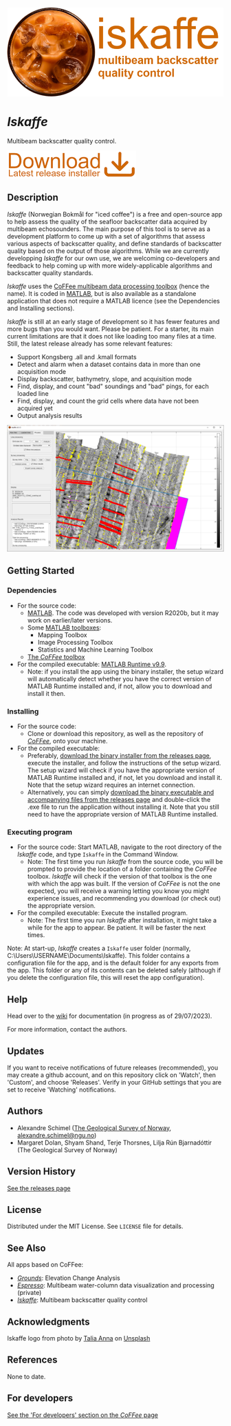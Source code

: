 ![](https://github.com/alexschimel/Iskaffe/blob/main/Iskaffe_resources/banner.png)

# *Iskaffe* 

Multibeam backscatter quality control.

[![](https://github.com/alexschimel/Iskaffe/blob/main/Iskaffe_resources/download.png)](https://github.com/alexschimel/Iskaffe/releases/download/v0.3.3/iskaffe_v033_setup.exe)

## Description

*Iskaffe* (Norwegian Bokmål for "iced coffee") is a free and open-source app to help assess the quality of the seafloor backscatter data acquired by multibeam echosounders. The main purpose of this tool is to serve as a development platform to come up with a set of algorithms that assess various aspects of backscatter quality, and define standards of backscatter quality based on the output of those algorithms. While we are currently developping *Iskaffe* for our own use, we are welcoming co-developers and feedback to help coming up with more widely-applicable algorithms and backscatter quality standards.

*Iskaffe* uses the [CoFFee multibeam data processing toolbox](https://github.com/alexschimel/CoFFee) (hence the name). It is coded in [MATLAB](https://www.mathworks.com/products/matlab.html), but is also available as a standalone application that does not require a MATLAB licence (see the Dependencies and Installing sections).

*Iskaffe* is still at an early stage of development so it has fewer features and more bugs than you would want. Please be patient. For a starter, its main current limitations are that it does not like loading too many files at a time. Still, the latest release already has some relevant features:
* Support Kongsberg .all and .kmall formats
* Detect and alarm when a dataset contains data in more than one acquisition mode
* Display backscatter, bathymetry, slope, and acquisition mode
* Find, display, and count "bad" soundings and "bad" pings, for each loaded line
* Find, display, and count the grid cells where data have not been acquired yet
* Output analysis results

![](https://github.com/alexschimel/Iskaffe/blob/main/Iskaffe_resources/screenshot.png)

## Getting Started

### Dependencies

* For the source code:
  * [MATLAB](https://www.mathworks.com/products/matlab.html). The code was developed with version R2020b, but it may work on earlier/later versions.
  * Some [MATLAB toolboxes](https://www.mathworks.com/products.html):
    * Mapping Toolbox
    * Image Processing Toolbox
    * Statistics and Machine Learning Toolbox
  * [The *CoFFee* toolbox](https://github.com/alexschimel/CoFFee)
* For the compiled executable: [MATLAB Runtime v9.9](https://www.mathworks.com/products/compiler/matlab-runtime.html).
  * Note: if you install the app using the binary installer, the setup wizard will automatically detect whether you have the correct version of MATLAB Runtime installed and, if not, allow you to download and install it then.

### Installing

* For the source code: 
  * Clone or download this repository, as well as the repository of [*CoFFee*](https://github.com/alexschimel/CoFFee), onto your machine.
* For the compiled executable: 
  * Preferably, [download the binary installer from the releases page](https://github.com/alexschimel/Iskaffe/releases), execute the installer, and follow the instructions of the setup wizard. The setup wizard will check if you have the appropriate version of MATLAB Runtime installed and, if not, let you download and install it. Note that the setup wizard requires an internet connection.
  * Alternatively, you can simply [download the binary executable and accompanying files from the releases page](https://github.com/alexschimel/Iskaffe/releases) and double-click the .exe file to run the application without installing it. Note that you still need to have the appropriate version of MATLAB Runtime installed.

### Executing program

* For the source code: Start MATLAB, navigate to the root directory of the *Iskaffe* code, and type `Iskaffe` in the Command Window.
  * Note: The first time you run *Iskaffe* from the source code, you will be prompted to provide the location of a folder containing the *CoFFee* toolbox. *Iskaffe* will check if the version of that toolbox is the one with which the app was built. If the version of *CoFFee* is not the one expected, you will receive a warning letting you know you might experience issues, and recommending you download (or check out) the appropriate version.
* For the compiled executable: Execute the installed program.
  * Note: The first time you run *Iskaffe* after installation, it might take a while for the app to appear. Be patient. It will be faster the next times.

Note: At start-up, *Iskaffe* creates a `Iskaffe` user folder (normally, C:\Users\USERNAME\Documents\Iskaffe). This folder contains a configuration file for the app, and is the default folder for any exports from the app. This folder or any of its contents can be deleted safely (although if you delete the configuration file, this will reset the app configuration).

## Help

Head over to the [wiki](https://github.com/alexschimel/Iskaffe/wiki) for documentation (in progress as of 29/07/2023).

For more information, contact the authors.

## Updates

If you want to receive notifications of future releases (recommended), you may create a github account, and on this repository click on 'Watch', then 'Custom', and choose 'Releases'. Verify in your GitHub settings that you are set to receive 'Watching' notifications.

## Authors

* Alexandre Schimel ([The Geological Survey of Norway](https://www.ngu.no), alexandre.schimel@ngu.no)
* Margaret Dolan, Shyam Shand, Terje Thorsnes, Lilja Rún Bjarnadóttir (The Geological Survey of Norway)

## Version History

[See the releases page](https://github.com/alexschimel/Iskaffe/releases)

## License

Distributed under the MIT License. See `LICENSE` file for details.

## See Also

All apps based on CoFFee:
* [*Grounds*](https://github.com/alexschimel/Grounds): Elevation Change Analysis
* [*Espresso*](https://github.com/alexschimel/Espresso): Multibeam water-column data visualization and processing (private)
* [*Iskaffe*](https://github.com/alexschimel/Iskaffe): Multibeam backscatter quality control

## Acknowledgments

Iskaffe logo from photo by [Talia Anna](https://unsplash.com/photos/kZt3uHtIyiI) on [Unsplash](https://unsplash.com)

## References 

None to date.

## For developers

[See the 'For developers' section on the *CoFFee* page](https://github.com/alexschimel/CoFFee)
